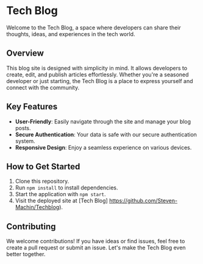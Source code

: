 # Tech Blog

Welcome to the Tech Blog, a space where developers can share their thoughts, ideas, and experiences in the tech world.

## Overview

This blog site is designed with simplicity in mind. It allows developers to create, edit, and publish articles effortlessly. Whether you're a seasoned developer or just starting, the Tech Blog is a place to express yourself and connect with the community.

## Key Features

- **User-Friendly**: Easily navigate through the site and manage your blog posts.
- **Secure Authentication**: Your data is safe with our secure authentication system.
- **Responsive Design**: Enjoy a seamless experience on various devices.

## How to Get Started

1. Clone this repository.
2. Run `npm install` to install dependencies.
3. Start the application with `npm start`.
4. Visit the deployed site at [Tech Blog] https://github.com/Steven-Machin/Techblog).

## Contributing

We welcome contributions! If you have ideas or find issues, feel free to create a pull request or submit an issue. Let's make the Tech Blog even better together.



